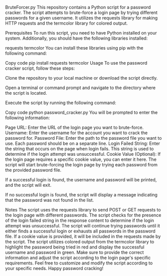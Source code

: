BruteForcer.py
This repository contains a Python script for a password cracker. The script attempts to brute-force a login page by trying different passwords for a given username. It utilizes the requests library for making HTTP requests and the termcolor library for colored output.

Prerequisites
To run this script, you need to have Python installed on your system. Additionally, you should have the following libraries installed:

requests
termcolor
You can install these libraries using pip with the following command:

Copy code
pip install requests termcolor
Usage
To use the password cracker script, follow these steps:

Clone the repository to your local machine or download the script directly.

Open a terminal or command prompt and navigate to the directory where the script is located.

Execute the script by running the following command:

Copy code
python password_cracker.py
You will be prompted to enter the following information:

Page URL: Enter the URL of the login page you want to brute-force.
Username: Enter the username for the account you want to crack the password for.
Password File: Enter the path to the password file you want to use. Each password should be on a separate line.
Login Failed String: Enter the string that occurs on the page when login fails. This string is used to determine if the login attempt was unsuccessful.
Cookie Value (Optional): If the login page requires a specific cookie value, you can enter it here.
The script will start brute-forcing the login page by trying each password from the provided password file.

If a successful login is found, the username and password will be printed, and the script will exit.

If no successful login is found, the script will display a message indicating that the password was not found in the list.

Notes
The script uses the requests library to send POST or GET requests to the login page with different passwords.
The script checks for the presence of the login failed string in the response content to determine if the login attempt was unsuccessful.
The script will continue trying passwords until it either finds a successful login or exhausts all passwords in the password file.
If a cookie value is provided, it will be included in the requests made by the script.
The script utilizes colored output from the termcolor library to highlight the password being tried in red and display the successful username and password in green.
Make sure to provide the correct information and adjust the script according to the login page's specific requirements.
Feel free to customize and modify the script according to your specific needs. Happy password cracking!




